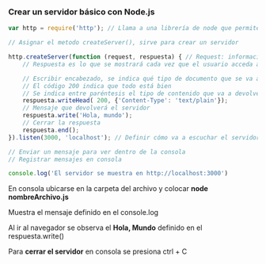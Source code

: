 ### Crear un servidor básico con Node.js

```js
var http = require('http'); // Llama a una librería de node que permite relaizar procesos de servidor, llamadas de HTTP

// Asignar el metodo createServer(), sirve para crear un servidor

http.createServer(function (request, respuesta) { // Request: información que solicita el servidor, no necesariamente se utiliza
    // Respuesta es lo que se mostrará cada vez que el usuario acceda al servidor

    // Escribir encabezado, se indica qué tipo de documento que se va a devolver
    // El código 200 indica que todo está bien
    // Se indica entre paréntesis el tipo de contenido que va a devolver, será un tipo de contenido que va a ser text/plain, es decir, que se devolverá texto plano
    respuesta.writeHead( 200, {'Content-Type': 'text/plain'});
    // Mensaje que devolverá el servidor
    respuesta.write('Hola, mundo');
    // Cerrar la respuesta
    respuesta.end();
}).listen(3000, 'localhost'); // Definir cómo va a escuchar el servidor estas condiciones, se indica que funcione en el puerto 3000, se indica que trabaje en localhost

// Enviar un mensaje para ver dentro de la consola
// Registrar mensajes en consola

console.log('El servidor se muestra en http://localhost:3000')
```

En consola ubicarse en la carpeta del archivo y colocar **node nombreArchivo.js**

Muestra el mensaje definido en el console.log

Al ir al navegador se observa el **Hola, Mundo** definido en el respuesta.write()

Para **cerrar el servidor** en consola se presiona ctrl + C